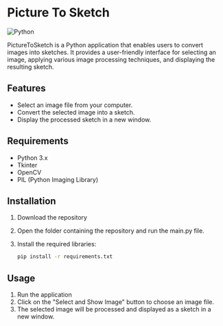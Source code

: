 # Picture To Sketch

![Python](https://img.shields.io/badge/Python-3.x-blue)

PictureToSketch is a Python application that enables users to convert images into sketches. It provides a user-friendly interface for selecting an image, applying various image processing techniques, and displaying the resulting sketch.

## Features

- Select an image file from your computer.
- Convert the selected image into a sketch.
- Display the processed sketch in a new window.

## Requirements

- Python 3.x
- Tkinter
- OpenCV
- PIL (Python Imaging Library)

## Installation

1. Download the repository

2. Open the folder containing the repository and run the main.py file.

3. Install the required libraries:

    ```bash
    pip install -r requirements.txt
    ```

## Usage

1. Run the application
2. Click on the "Select and Show Image" button to choose an image file.
3. The selected image will be processed and displayed as a sketch in a new window.



